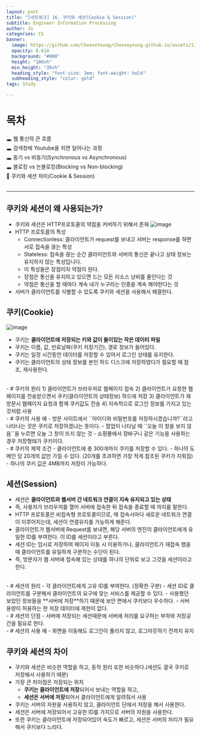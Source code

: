 ```yaml
---
layout: post
title: "[네트워크] 16. 쿠키와 세션(Cookie & Session)"
subtitle: Engineer Information Processing
author: Jo
categories: CS
banner:
  image: https://github.com/CheeseYoung/Cheeseyoung.github.io/assets/132384527/f15eb485-0317-4bfd-ad8e-e7c934698f1f
  opacity: 0.618
  background: "#000"
  height: "100vh"
  min_height: "38vh"
  heading_style: "font-size: 3em; font-weight: bold"
  subheading_style: "color: gold"
tags: Study

---
```


# 목차
🕳 웹 통신의 큰 흐름 <br>
🕳 검색창에 Youtube을 치면 일어나는 과정 <br>
🕳 동기 vs 비동기(Synchronous vs Asynchronous) <br>
🕳 블로킹 vs 논블로킹(Blocking vs Non-blocking) <br>
📌 쿠키와 세션 차이(Cookie & Session) <br>
<br>
<hr>


## 쿠키와 세션이 왜 사용되는가?
- 쿠키와 세션은 HTTP프로토콜의 약점을 커버하기 위해서 존재
![image](https://github.com/CheeseYoung/Cheeseyoung.github.io/assets/132384527/f15eb485-0317-4bfd-ad8e-e7c934698f1f)
- HTTP 프로토콜의 특성
  - Connectionless: 클라이언트가 request를 보내고 서버는 response를 하면 서로 접속을 끊는 특성
  - Stateless: 접속을 끊는 순간 클라이언트와 서버의 통신은 끝나고 상태 정보는 유지하지 않는 특성입니다.
  - 이 특성들은 장점이자 약점이 된다.
  - 장점은 통신을 유지하고 있으면 드는 모든 리소스 낭비를 줄인다는 것
  - 약점은 통신을 할 때마다 계속 내가 누구라는 인증을 계속 해야한다는 것
- 서버가 클라이언트를 식별할 수 있도록 쿠키와 세션을 사용해서 해결한다.


## 쿠키(Cookie)
![image](https://github.com/CheeseYoung/Cheeseyoung.github.io/assets/132384527/aab98166-4bc1-4e9c-80af-8fc4cb78aa08)
- 쿠키는 **클라이언트에 저장되는 키와 값이 들이있는 작은 데이터 파일**
- 쿠키는 이름, 값, 만료날짜(쿠키 저장기간), 경로 정보가 들어있다.
- 쿠키는 일정 시간동안 데이터를 저장할 수 있어서 로그인 상태를 유지한다.
- 쿠키는 클라이언트의 상태 정보를 본인 하드 디스크에 저장하였다가 필요할 때 참조, 재사용한다.
<br>
- # 쿠키의 원리
  1) 클라이언트가 브라우저로 웹페이지 접속
  2) 클라이언트가 요청한 웹페이지를 전송받으면서 쿠키(클라이언트의 상태정보) 하드에 저장
  3) 클라이언트가 재방문시 웹페이지 요청과 함께 쿠키값도 전송
  4) 지속적으로 로그인 정보를 가지고 있는 것처럼 사용
<br>
- # 쿠키의 사용 예
  - 방문 사이트에서 ``아이디와 비밀번호를 저장하시겠습니까?``라고 나타나는 것은 쿠키로 저장하겠냐는 뜻이다.
  - 팝업이 나타날 때 ``오늘 이 창을 보지 않음``을 누르면 오늘 그 창이 뜨지 않는 것
  - 쇼핑몰에서 장바구니 같은 기능을 사용하는 경우 저장형태가 쿠키이다.
<br>
- # 쿠키의 제약 조건
  - 클라이언트에 총 300개까지 쿠키를 저장할 수 있다.
  - 하나의 도메인 당 20개의 값만 가질 수 있다. (20개를 초과하면 가장 적게 참조된 쿠키가 지워짐)
  - 하나의 쿠키 값은 4MB까지 저장이 가능하다.




## 세션(Session)
- 세션은 **클라이언트와 웹서버 간 네트워크 연결이 지속 유지되고 있는 상태**
- 즉, 사용자가 브라우저를 열어 서버에 접속한 뒤 접속을 종료할 때 까지를 말한다.
- HTTP 프로토콜은 비접속형 프로토콜이므로, 매 접속시마다 새로운 네트워크 연결이 이루어지는데, 세션이 연결유지를 가능하게 해준다.
- 클라이언트가 웹서버에 Request를 보내면, 해당 서버의 엔진이 클라이언트에게 유일한 ID를 부여한다. 이 ID를 세션이라고 부른다.
- 세션 ID는 임시로 저장하여 페이지 이동 시 이용하거나, 클라이언트가 재접속 했을 때 클라이언트를 유일하게 구분하는 수단이 된다.
- 즉, 방문자가 웹 서버에 접속해 있는 상태를 하나의 단위로 보고 그것을 세션이라고 한다.
<br>
- # 세션의 원리
  - 각 클라이언트에게 고유 ID를 부여한다. (정확한 구분)
  - 세션 ID로 클라이언트를 구분해서 클라이언트의 요구에 맞는 서비스를 제공할 수 있다.
  - 사용했던 보았던 정보들을 **서버에 저장**하기 때문에 보안 면에서 쿠키보다 우수하다.
  - 서버 용량이 허용하는 한 저장 데이터에 제한이 없다.
<br>
- # 세션의 단점
  - 서버에 저장되는 세션때문에 서버에 처리를 요구하는 부하와 저장공간을 필요로 한다.
<br>
- # 세션의 사용 예
  - 화면을 이동해도 로그인이 풀리지 않고, 로그아웃하기 전까지 유지

## 쿠키와 세션의 차이
- 쿠키와 세션은 비슷한 역할을 하고, 동작 원리 또한 비슷하다.(세션도 결국 쿠키로 저장해서 사용하기 때문)
- 가장 큰 차이점은 저장되는 위치
  - **쿠키는 클라이언트에 저장**되어서 보내는 역할을 하고,
  - **세션은 서버에 저장**되어서 클라이언트에게 알려줘서 사용
- 쿠키는 서버의 자원을 사용하지 않고, 클라이언트 단에서 저장을 해서 사용한다.
- 세션은 서버에 저장되어서 고유한 ID를 가지므로 서버의 자원을 사용한다.
- 또한 쿠키는 클라이언트에 저장되어있어 속도가 빠르고, 세션은 서버의 처리가 필요해서 쿠키보다 느리다.













